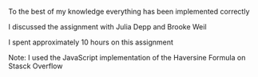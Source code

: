 To the best of my knowledge everything has been implemented correctly

I discussed the assignment with Julia Depp and Brooke Weil

I spent approximately 10 hours on this assignment


Note:
I used the JavaScript implementation of the Haversine Formula on Stasck Overflow